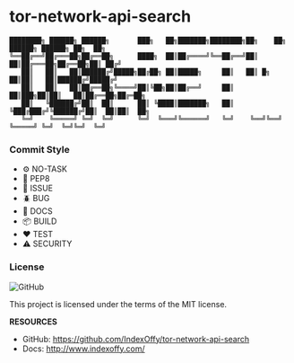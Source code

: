 # tor-network-api-search

```
████████╗ ██████╗ ██████╗       ███╗   ██╗███████╗████████╗██╗    ██╗ ██████╗ ██████╗ ██╗  ██╗
╚══██╔══╝██╔═══██╗██╔══██╗      ████╗  ██║██╔════╝╚══██╔══╝██║    ██║██╔═══██╗██╔══██╗██║ ██╔╝
   ██║   ██║   ██║██████╔╝█████╗██╔██╗ ██║█████╗     ██║   ██║ █╗ ██║██║   ██║██████╔╝█████╔╝ 
   ██║   ██║   ██║██╔══██╗╚════╝██║╚██╗██║██╔══╝     ██║   ██║███╗██║██║   ██║██╔══██╗██╔═██╗ 
   ██║   ╚██████╔╝██║  ██║      ██║ ╚████║███████╗   ██║   ╚███╔███╔╝╚██████╔╝██║  ██║██║  ██╗
   ╚═╝    ╚═════╝ ╚═╝  ╚═╝      ╚═╝  ╚═══╝╚══════╝   ╚═╝    ╚══╝╚══╝  ╚═════╝ ╚═╝  ╚═╝╚═╝  ╚═╝
 ```

### Commit Style

- ⚙️ NO-TASK
- 📝 PEP8
- 📌 ISSUE
- 🪲 BUG
- 📘 DOCS
- 📦 BUILD
- ❤️️ TEST
- ⚠️ SECURITY

### License

![GitHub](https://img.shields.io/github/license/IndexOffy/tor-network-api-search?style=flat-square)

This project is licensed under the terms of the MIT license.

**RESOURCES**
- GitHub: https://github.com/IndexOffy/tor-network-api-search
- Docs:   http://www.indexoffy.com/

